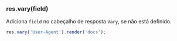 <h3 id='res.vary'>res.vary(field)</h3>

Adiciona `field` no cabeçalho de resposta `Vary`, se não está definido.
~~~js
res.vary('User-Agent').render('docs');
~~~
